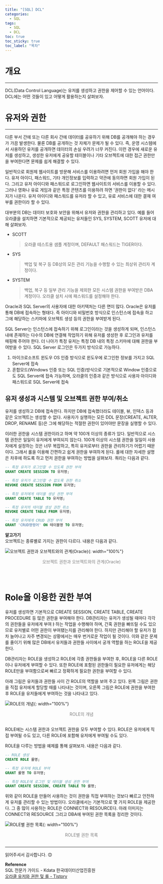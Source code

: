 ```yaml
---
title: "[SQL] DCL"
categories:
  - SQL
tags:
  - SQL
  - DCL
toc: true
toc_sticky: true
toc_label: "목차"
---
```


# 개요
---
DCL(Data Control Language)는 유저를 생성하고 권한을 제어할 수 있는 언어이다. DCL에는 어떤 것들이 있고 어떻게 활용하는지 살펴보자.

# 유저와 권한
---
다른 부서 간에 또는 다른 회사 간에 데이터를 공유하기 위해 DB를 공개해야 하는 경우가 가끔 발생한다. 물론 DB를 공개하는 것 자체가 문제가 될 수 있다. 즉, 운영 시스템에서 사용하던 유저를 공개하면 데이터의 손실 우려가 너무 커진다. 이런 경우에 새로운 유저를 생성하고, 생성한 유저에게 공유할 테이블이나 기타 오브젝트에 대한 접근 권한만을 부여한다면 문제를 쉽게 해결할 수 있다.

일반적으로 회원제 웹사이트를 방문해 서비스를 이용하려면 먼저 회원 가입을 해야 한다. 유저 아이디, 패스워드, 기타 개인정보를 입력하고 약관에 동의하면 회원 가입이 된다. 그리고 유저 아이디와 패스워드로 로그인하면 웹사이트의 서비스를 이용할 수 있다. 그러나 영화나 유료 게임과 같은 특정 콘텐츠를 이용하려 하면 '권한이 없다' 라는 메시지가 나온다. 유저 아이디와 패스워드를 유저라 할 수 있고, 유료 서비스에 대한 결재 여부를 권한이라 할 수 있다.

대부분의 DB는 데이터 보호와 보안을 위해서 유저와 권한을 관리하고 있다. 예를 들어 오라클을 설치하면 기본적으로 제공되는 유저들인 SYS, SYSTEM, SCOTT 유저에 대해 살펴보자.

- SCOTT
  >오라클 테스트용 샘플 계정이며, DEFAULT 패스워드는 TIGER이다.
- SYS
  >백업 및 복구 등 DB상의 모든 관리 기능을 수행할 수 있는 최상위 관리자 계정이다.
- SYSTEM
  >백업, 복구 등 일부 관리 기능을 제외한 모든 시스템 권한을 부여받은 DBA 계정이다. 오라클 설치 시에 패스워드를 설정해야 한다.

Oracle과 SQL Server의 사용자에 대한 아키텍처는 다른 면이 많다. Oracle은 유저를 통해 DB에 접속하는 형태다. 즉 아이디와 비밀번호 방식으로 인스턴스에 접속을 하고 그에 해당하는 스키마에 오브젝트 생성 등의 권한을 부여받게 된다.

SQL Server는 인스턴스에 접속하기 위해 로그인이라는 것을 생성하게 되며, 인스턴스 내에 존재하는 다수의 DB에 연결해 작업하기 위해 유저를 생성한 후 로그인과 유저를 매핑해 주어야 한다. 더 나아가 특정 유저는 특정 DB 내의 특정 스키마에 대해 권한을 부여받을 수 있다. SQL Server 로그인은 두가지 방식으로 가능하다.

1. 마이크로소프트 윈도우 OS 인증 방식으로 윈도우에 로그인한 정보를 가지고 SQL Server에 접속
2. 혼합모드(Windows 인증 또는 SQL 인증)방식으로 기본적으로 Window 인증으로도 SQL Server에 접속 가능하며, 오라클의 인증과 같은 방식으로 사용자 아이디와 패스워드로 SQL Server에 접속

## 유저 생성과 시스템 및 오브젝트 권한 부여/취소
유저를 생성하고 DB에 접속한다. 하지만 DB에 접속했더라도 테이블, 뷰, 인덱스 등과 같은 오브젝트는 생성할 수 없다. 사용자가 실행하는 모든 DDL 문장(CREATE, ALTER, DROP, RENAME 등)은 그에 해당하는 적절한 권한이 있어야만 문장을 실행할 수 있다.

이러한 권한을 시스템 권한이라고 하며 약 100개 이상의 종류가 있다. 일반적으로 시스템 권한은 일일이 유저에게 부여되지 않는다. 100개 이상의 시스템 권한을 일일이 사용자에게 설정하는 것은 너무 복잡하고, 특히 유저로부터 권한을 관리하기가 어렵기 때문이다. 그래서 롤을 이용해 간편하고 쉽게 권한을 부여하게 된다. 롤에 대한 자세한 설명은 차후에 하도록 하고 먼저 권한을 부여하는 방법을 살펴보자. 쿼리는 다음과 같다.

```sql
-- 특정 유저가 로그인할 수 있도록 권한 부여
GRANT CREATE SESSION TO 유저명;

-- 특정 유저가 로그인할 수 없도록 권한 취소
REVOKE CREATE SESSION FROM 유저명;

-- 특정 유저에게 테이블 생성 권한 부여
GRANT CREATE TABLE TO 유저명;

-- 특정 유저의 테이블 생성 권한 취소
REVOKE CREATE TABLE FROM 유저명;

-- 특정 유저에게 CRUD 권한 부여
GRANT 'CRUD명령어' ON 테이블명 TO 유저명;
```

__알고가기__  
오브젝트는 종류별로 가지는 권한이 다르다. 내용은 다음과 같다.

![오브젝트 권한과 오브젝트와의 관계(Oracle)](/blog/assets/img/posts/20221107/object-authorization.png "오브젝트 권한과 오브젝트와의 관계(Oracle)"){: width="100%"}
<div style="color: gray; text-align: center; margin-bottom: 30px;">오브젝트 권한과 오브젝트와의 관계(Oracle)</div>

<br>

# Role을 이용한 권한 부여
유저를 생성하면 기본적으로 CREATE SESSION, CREATE TABLE, CREATE PROCEDURE 등 많은 권한을 부여해야 한다. DB관리자는 유저가 생성될 때마다 각각의 권한들을 유저에게 부여ㅑ하는 작업을 수행해야 하며, 간혹 권한을 빠뜨릴 수도 있으므로 유저별로 어떤 권한이 부여됐는지를 관리해야 한다. 하지만 관리해야 할 유저가 점차 늘어나고 자주 변경되는 상황에서는 매우 번거로운 작업이 될 것이다. 이와 같은 문제를 줄이기 위해 많은 DB에서 유저들과 권한들 사이에서 궁개 역할을 하는 ROLE을 제공한다.

DB관리자는 ROLE을 생성하고 ROLE에 각종 권한들을 부여한 후, ROLE을 다른 ROLE이나 유저에게 부여할 수 있다. 또한 ROLE에 포함된 권한들이 필요한 유저에게는 해당 ROLE만을 부여함으로써 빠르고 정확하게 필요한 권한을 부여할 수 있다.

아래 그림은 유저들과 권한들 사이 간 ROLE의 역할을 보여 주고 있다. 왼쪽 그림은 권한을 직접 유저에게 할당할 때를 나타내는 것이며, 오른쪽 그림은 ROLE에 권한을 부여한 후 ROLE을 유저들에게 부여하는 것을 나타내고 있다.

![ROLE의 개념](/blog/assets/img/posts/20221107/role-concept.png "ROLE의 개념"){: width="100%"}
<div style="color: gray; text-align: center; margin-bottom: 30px;">ROLE의 개념</div>

ROLE에는 시스템 권한과 오브젝트 권한을 모두 부여할 수 있다. ROLE은 유저에게 직접 부여될 수도 있고, 다른 ROLE에 포함해 유저에게 부여될 수도 있다.

ROLE을 다루는 방법을 예제를 통해 살펴보자. 내용은 다음과 같다.

```sql
-- ROLE 생성
CREATE ROLE 롤명;

-- 특정 유저에 ROLE 부여
GRANT 롤명 TO 유저명;

-- 특정 ROLE에 로그인 및 테이블 생성 권한 부여
GRANT CREATE SESSION, CREATE TABLE TO 롤명;
```

위와 같이 ROLE을 만들어 사용하는 것이 권한을 직접 부여하는 것보다 빠르고 안전하게 유저를 관리할 수 있는 방법이다. 오라클에서는 기본적으로 몇 가지 ROLE을 제공한다. 그 중 많이 사용하는 ROLE은 CONNECT와 RESOURCE다. 아래 이미지는 CONNECT와 RESOURCE 그리고 DBA에 부여된 권한 목록을 정리한 것이다.

![ROLE별 권한 목록](/blog/assets/img/posts/20221107/default-role-list.png "ROLE별 권한 목록"){: width="100%"}
<div style="color: gray; text-align: center; margin-bottom: 30px;">ROLE별 권한 목록</div>

---

읽어주셔서 감사합니다. 😊 

__Reference__  
SQL 전문가 가이드 - Kdata 한국데이터산업진흥원  
[오라클 유저와 권한 및 롤 - Tistory](https://hoon93.tistory.com/35)  